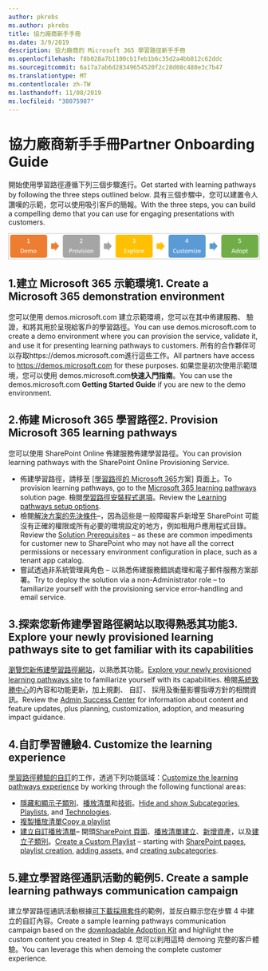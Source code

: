 ```yaml
---
author: pkrebs
ms.author: pkrebs
title: 協力廠商新手手冊
ms.date: 3/9/2019
description: 協力廠商的 Microsoft 365 學習路徑新手手冊
ms.openlocfilehash: f8b028a7b1100cb1feb1b6c35d2a4bb812c62ddc
ms.sourcegitcommit: 6a17a7ab6d28349654520f2c28d08c480e3c7b47
ms.translationtype: MT
ms.contentlocale: zh-TW
ms.lasthandoff: 11/08/2019
ms.locfileid: "38075987"
---
```

# <a name="partner-onboarding-guide"></a><span data-ttu-id="9ed50-103">協力廠商新手手冊</span><span class="sxs-lookup"><span data-stu-id="9ed50-103">Partner Onboarding Guide</span></span>
<span data-ttu-id="9ed50-104">開始使用學習路徑遵循下列三個步驟進行。</span><span class="sxs-lookup"><span data-stu-id="9ed50-104">Get started with learning pathways by following the three steps outlined below.</span></span> <span data-ttu-id="9ed50-105">具有三個步驟中，您可以建置令人讚嘆的示範，您可以使用吸引客戶的簡報。</span><span class="sxs-lookup"><span data-stu-id="9ed50-105">With the three steps, you can build a compelling demo that you can use for engaging presentations with customers.</span></span> 

![cg 位合作夥伴-getfam.png](media/cg-partner-getfam.png)

## <a name="1-create-a-microsoft-365-demonstration-environment"></a><span data-ttu-id="9ed50-107">1.建立 Microsoft 365 示範環境</span><span class="sxs-lookup"><span data-stu-id="9ed50-107">1. Create a Microsoft 365 demonstration environment</span></span>
<span data-ttu-id="9ed50-108">您可以使用 demos.microsoft.com 建立示範環境，您可以在其中佈建服務、 驗證，和將其用於呈現給客戶的學習路徑。</span><span class="sxs-lookup"><span data-stu-id="9ed50-108">You can use demos.microsoft.com to create a demo environment where you can provision the service, validate it, and use it for presenting learning pathways to customers.</span></span> <span data-ttu-id="9ed50-109">所有的合作夥伴可以存取https://demos.microsoft.com進行這些工作。</span><span class="sxs-lookup"><span data-stu-id="9ed50-109">All partners have access to https://demos.microsoft.com for these purposes.</span></span> <span data-ttu-id="9ed50-110">如果您是初次使用示範環境，您可以使用 demos.microsoft.com**快速入門指南**。</span><span class="sxs-lookup"><span data-stu-id="9ed50-110">You can use the demos.microsoft.com **Getting Started Guide** if you are new to the demo environment.</span></span>

## <a name="2-provision-microsoft-365-learning-pathways"></a><span data-ttu-id="9ed50-111">2.佈建 Microsoft 365 學習路徑</span><span class="sxs-lookup"><span data-stu-id="9ed50-111">2. Provision Microsoft 365 learning pathways</span></span>
<span data-ttu-id="9ed50-112">您可以使用 SharePoint Online 佈建服務佈建學習路徑。</span><span class="sxs-lookup"><span data-stu-id="9ed50-112">You can provision learning pathways with the SharePoint Online Provisioning Service.</span></span>
- <span data-ttu-id="9ed50-113">佈建學習路徑，請移至 [[學習路徑的 Microsoft 365](https://provisioning.sharepointpnp.com/details/3df8bd55-b872-4c9d-88e3-6b2f05344239)方案] 頁面上。</span><span class="sxs-lookup"><span data-stu-id="9ed50-113">To provision learning pathways, go to the [Microsoft 365 learning pathways](https://provisioning.sharepointpnp.com/details/3df8bd55-b872-4c9d-88e3-6b2f05344239) solution page.</span></span> <span data-ttu-id="9ed50-114">檢閱[學習路徑安裝程式選項](https://docs.microsoft.com/en-us/office365/customlearning/custom_setupoptions)。</span><span class="sxs-lookup"><span data-stu-id="9ed50-114">Review the [Learning pathways setup options](https://docs.microsoft.com/en-us/office365/customlearning/custom_setupoptions).</span></span> 
- <span data-ttu-id="9ed50-115">檢閱[解決方案的先決條件](https://docs.microsoft.com/en-us/office365/customlearning/custom_provision)–，因為這些是一般障礙客戶新增至 SharePoint 可能沒有正確的權限或所有必要的環境設定的地方，例如租用戶應用程式目錄。</span><span class="sxs-lookup"><span data-stu-id="9ed50-115">Review the [Solution Prerequisites](https://docs.microsoft.com/en-us/office365/customlearning/custom_provision) – as these are common impediments for customer new to SharePoint who may not have all the correct permissions or necessary environment configuration in place, such as a tenant app catalog.</span></span>
- <span data-ttu-id="9ed50-116">嘗試透過非系統管理員角色 – 以熟悉佈建服務錯誤處理和電子郵件服務方案部署。</span><span class="sxs-lookup"><span data-stu-id="9ed50-116">Try to deploy the solution via a non-Administrator role – to familiarize yourself with the provisioning service error-handling and email service.</span></span>

## <a name="3-explore-your-newly-provisioned-learning-pathways-site-to-get-familiar-with-its-capabilities"></a><span data-ttu-id="9ed50-117">3.探索您新佈建學習路徑網站以取得熟悉其功能</span><span class="sxs-lookup"><span data-stu-id="9ed50-117">3. Explore your newly provisioned learning pathways site to get familiar with its capabilities</span></span>
<span data-ttu-id="9ed50-118">[瀏覽您新佈建學習路徑網站](https://docs.microsoft.com/en-us/office365/customlearning/custom_exploresite)，以熟悉其功能。</span><span class="sxs-lookup"><span data-stu-id="9ed50-118">[Explore your newly provisioned learning pathways site](https://docs.microsoft.com/en-us/office365/customlearning/custom_exploresite) to familiarize yourself with its capabilities.</span></span> <span data-ttu-id="9ed50-119">檢閱[系統致勝中心](https://docs.microsoft.com/en-us/office365/customlearning/custom_successcenter)的內容和功能更新，加上規劃、 自訂、 採用及衡量影響指導方針的相關資訊。</span><span class="sxs-lookup"><span data-stu-id="9ed50-119">Review the [Admin Success Center](https://docs.microsoft.com/en-us/office365/customlearning/custom_successcenter) for information about content and feature updates, plus planning, customization, adoption, and measuring impact guidance.</span></span>

## <a name="4-customize-the-learning-experience"></a><span data-ttu-id="9ed50-120">4.自訂學習體驗</span><span class="sxs-lookup"><span data-stu-id="9ed50-120">4. Customize the learning experience</span></span>
<span data-ttu-id="9ed50-121">[學習路徑體驗的自訂](https://docs.microsoft.com/en-us/office365/customlearning/custom_overview)的工作，透過下列功能區域：</span><span class="sxs-lookup"><span data-stu-id="9ed50-121">[Customize the learning pathways experience](https://docs.microsoft.com/en-us/office365/customlearning/custom_overview) by working through the following functional areas:</span></span>
- <span data-ttu-id="9ed50-122">[隱藏和顯示子類別](https://docs.microsoft.com/en-us/office365/customlearning/custom_hideshowsub)、[播放清單](https://docs.microsoft.com/en-us/office365/customlearning/custom_hideshowplaylists)和[技術](https://docs.microsoft.com/en-us/office365/customlearning/custom_hideshowtech)。</span><span class="sxs-lookup"><span data-stu-id="9ed50-122">[Hide and show Subcategories](https://docs.microsoft.com/en-us/office365/customlearning/custom_hideshowsub), [Playlists](https://docs.microsoft.com/en-us/office365/customlearning/custom_hideshowplaylists), and [Technologies](https://docs.microsoft.com/en-us/office365/customlearning/custom_hideshowtech).</span></span>
- [<span data-ttu-id="9ed50-123">複製播放清單</span><span class="sxs-lookup"><span data-stu-id="9ed50-123">Copy a playlist</span></span>](https://docs.microsoft.com/en-us/office365/customlearning/custom_copyplaylist)
- <span data-ttu-id="9ed50-124">[建立自訂播放清單](https://docs.microsoft.com/en-us/office365/customlearning/custom_createnewplaylist)– 開頭[SharePoint 頁面](https://docs.microsoft.com/en-us/office365/customlearning/custom_createnewpage)、[播放清單建立](https://docs.microsoft.com/en-us/office365/customlearning/custom_createnewplaylist)、[新增資產](https://docs.microsoft.com/en-us/office365/customlearning/custom_addassets)，以及[建立子類別](https://docs.microsoft.com/en-us/office365/customlearning/custom_createnewcat)。</span><span class="sxs-lookup"><span data-stu-id="9ed50-124">[Create a Custom Playlist](https://docs.microsoft.com/en-us/office365/customlearning/custom_createnewplaylist) – starting with [SharePoint pages](https://docs.microsoft.com/en-us/office365/customlearning/custom_createnewpage), [playlist creation](https://docs.microsoft.com/en-us/office365/customlearning/custom_createnewplaylist), [adding assets](https://docs.microsoft.com/en-us/office365/customlearning/custom_addassets), and [creating subcategories](https://docs.microsoft.com/en-us/office365/customlearning/custom_createnewcat).</span></span>

## <a name="5-create-a-sample-learning-pathways-communication-campaign"></a><span data-ttu-id="9ed50-125">5.建立學習路徑通訊活動的範例</span><span class="sxs-lookup"><span data-stu-id="9ed50-125">5. Create a sample learning pathways communication campaign</span></span>
<span data-ttu-id="9ed50-126">建立學習路徑通訊活動根據[可下載採用套件](https://teamworktools.azurewebsites.net/m365lp/m365lpadoptionkit.zip)的範例，並反白顯示您在步驟 4 中建立的自訂內容。</span><span class="sxs-lookup"><span data-stu-id="9ed50-126">Create a sample learning pathways communication campaign based on the [downloadable Adoption Kit](https://teamworktools.azurewebsites.net/m365lp/m365lpadoptionkit.zip) and highlight the custom content you created in Step 4.</span></span> <span data-ttu-id="9ed50-127">您可以利用這時 demoing 完整的客戶體驗。</span><span class="sxs-lookup"><span data-stu-id="9ed50-127">You can leverage this when demoing the complete customer experience.</span></span> 



